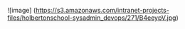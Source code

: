 ![image] (https://s3.amazonaws.com/intranet-projects-files/holbertonschool-sysadmin_devops/271/B4eeypV.jpg)
